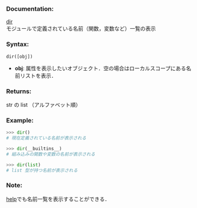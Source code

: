 ### Documentation:

[dir](https://docs.python.org/ja/3/library/functions.html#dir)  
モジュールで定義されている名前（関数，変数など）一覧の表示

### Syntax:

```dir([obj])```

- **obj**: 属性を表示したいオブジェクト．空の場合はローカルスコープにある名前リストを表示．

### Returns:

str の list （アルファベット順）

### Example: 

```python
>>> dir()
# 現在定義されている名前が表示される

>>> dir(__builtins__)
# 組み込みの関数や変数の名前が表示される

>>> dir(list)
# list 型が持つ名前が表示される
```


### Note:
[help](https://docs.python.org/ja/3/library/functions.html#help)でも名前一覧を表示することができる．



